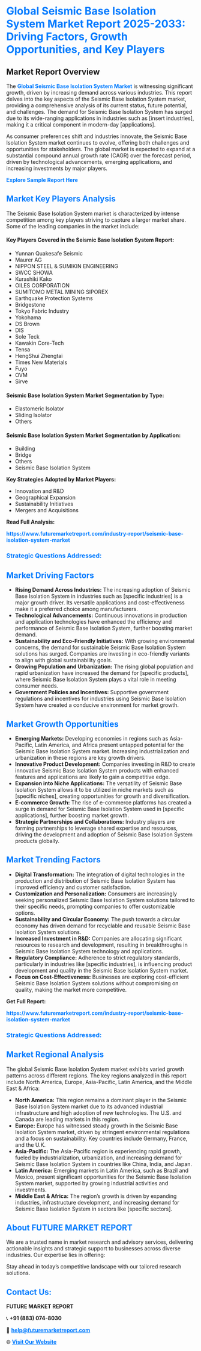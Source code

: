 <h1 style="color: #007BFF;">Global Seismic Base Isolation System Market Report 2025-2033: Driving Factors, Growth Opportunities, and Key Players</h1>

<section id="overview">
<h2>Market Report Overview</h2>
<p>The <a href="https://www.futuremarketreport.com/industry-report/seismic-base-isolation-system-market" style="color: #007BFF; text-decoration: none;"><strong>Global Seismic Base Isolation System Market</strong></a> is witnessing significant growth, driven by increasing demand across various industries. This report delves into the key aspects of the Seismic Base Isolation System market, providing a comprehensive analysis of its current status, future potential, and challenges. The demand for Seismic Base Isolation System has surged due to its wide-ranging applications in industries such as [insert industries], making it a critical component in modern-day [applications].</p>
<p>As consumer preferences shift and industries innovate, the Seismic Base Isolation System market continues to evolve, offering both challenges and opportunities for stakeholders. The global market is expected to expand at a substantial compound annual growth rate (CAGR) over the forecast period, driven by technological advancements, emerging applications, and increasing investments by major players.</p>
</section>

<section id="overview">
<p><a href="https://www.futuremarketreport.com/request-sample/reportId=124321" style="color: #007BFF; text-decoration: none;"><strong>Explore Sample Report Here</strong></a></p>
</section>

<section id="key-players">
<h2 style="color: #007BFF;">Market Key Players Analysis</h2>
<p>The Seismic Base Isolation System market is characterized by intense competition among key players striving to capture a larger market share. Some of the leading companies in the market include:</p>
<h4>Key Players Covered in the Seismic Base Isolation System Report:</h4>
<ul><li>Yunnan Quakesafe Seismic</li><li>Maurer AG</li><li>NIPPON STEEL &amp; SUMIKIN ENGINEERING</li><li>SWCC SHOWA</li><li>Kurashiki Kako</li><li>OILES CORPORATION</li><li>SUMITOMO METAL MINING SIPOREX</li><li>Earthquake Protection Systems</li><li>Bridgestone</li><li>Tokyo Fabric Industry</li><li>Yokohama</li><li>DS Brown</li><li>DIS</li><li>Sole Teck</li><li>Kawakin Core-Tech</li><li>Tensa</li><li>HengShui Zhengtai</li><li>Times New Materials</li><li>Fuyo</li><li>OVM</li><li>Sirve</li></ul>
<h4>Seismic Base Isolation System Market Segmentation by Type:</h4>
<ul><li>Elastomeric Isolator</li><li>Sliding Isolator</li><li>Others</li></ul>

<h4>Seismic Base Isolation System Market Segmentation by Application:</h4>
<ul><li>Building</li><li>Bridge</li><li>Others</li><li>Seismic Base Isolation System</li></ul>
<p><strong>Key Strategies Adopted by Market Players:</strong></p>
<ul>
<li>Innovation and R&D</li>
<li>Geographical Expansion</li>
<li>Sustainability Initiatives</li>
<li>Mergers and Acquisitions</li>
</ul>
</section>

<section>
<p><strong>Read Full Analysis: </strong></p><a href="https://www.futuremarketreport.com/industry-report/seismic-base-isolation-system-market" style="color: #007BFF; text-decoration: none;"><strong>https://www.futuremarketreport.com/industry-report/seismic-base-isolation-system-market</strong></a>
<h3 style="color: #007BFF;">Strategic Questions Addressed:</h3>
</section>

<section id="driving-factors">
<h2 style="color: #007BFF;">Market Driving Factors</h2>
<ul>
<li><strong>Rising Demand Across Industries:</strong> The increasing adoption of Seismic Base Isolation System in industries such as [specific industries] is a major growth driver. Its versatile applications and cost-effectiveness make it a preferred choice among manufacturers.</li>
<li><strong>Technological Advancements:</strong> Continuous innovations in production and application technologies have enhanced the efficiency and performance of Seismic Base Isolation System, further boosting market demand.</li>
<li><strong>Sustainability and Eco-Friendly Initiatives:</strong> With growing environmental concerns, the demand for sustainable Seismic Base Isolation System solutions has surged. Companies are investing in eco-friendly variants to align with global sustainability goals.</li>
<li><strong>Growing Population and Urbanization:</strong> The rising global population and rapid urbanization have increased the demand for [specific products], where Seismic Base Isolation System plays a vital role in meeting consumer needs.</li>
<li><strong>Government Policies and Incentives:</strong> Supportive government regulations and incentives for industries using Seismic Base Isolation System have created a conducive environment for market growth.</li>
</ul>
</section>

<section id="growth-opportunities">
<h2 style="color: #007BFF;">Market Growth Opportunities</h2>
<ul>
<li><strong>Emerging Markets:</strong> Developing economies in regions such as Asia-Pacific, Latin America, and Africa present untapped potential for the Seismic Base Isolation System market. Increasing industrialization and urbanization in these regions are key growth drivers.</li>
<li><strong>Innovative Product Development:</strong> Companies investing in R&D to create innovative Seismic Base Isolation System products with enhanced features and applications are likely to gain a competitive edge.</li>
<li><strong>Expansion into Niche Applications:</strong> The versatility of Seismic Base Isolation System allows it to be utilized in niche markets such as [specific niches], creating opportunities for growth and diversification.</li>
<li><strong>E-commerce Growth:</strong> The rise of e-commerce platforms has created a surge in demand for Seismic Base Isolation System used in [specific applications], further boosting market growth.</li>
<li><strong>Strategic Partnerships and Collaborations:</strong> Industry players are forming partnerships to leverage shared expertise and resources, driving the development and adoption of Seismic Base Isolation System products globally.</li>
</ul>
</section>

<section id="trending-factors">
<h2 style="color: #007BFF;">Market Trending Factors</h2>
<ul>
<li><strong>Digital Transformation:</strong> The integration of digital technologies in the production and distribution of Seismic Base Isolation System has improved efficiency and customer satisfaction.</li>
<li><strong>Customization and Personalization:</strong> Consumers are increasingly seeking personalized Seismic Base Isolation System solutions tailored to their specific needs, prompting companies to offer customizable options.</li>
<li><strong>Sustainability and Circular Economy:</strong> The push towards a circular economy has driven demand for recyclable and reusable Seismic Base Isolation System solutions.</li>
<li><strong>Increased Investment in R&D:</strong> Companies are allocating significant resources to research and development, resulting in breakthroughs in Seismic Base Isolation System technology and applications.</li>
<li><strong>Regulatory Compliance:</strong> Adherence to strict regulatory standards, particularly in industries like [specific industries], is influencing product development and quality in the Seismic Base Isolation System market.</li>
<li><strong>Focus on Cost-Effectiveness:</strong> Businesses are exploring cost-efficient Seismic Base Isolation System solutions without compromising on quality, making the market more competitive.</li>
</ul>
</section>

<section>
<p><strong>Get Full Report: </strong></p><a href="https://www.futuremarketreport.com/industry-report/seismic-base-isolation-system-market" style="color: #007BFF; text-decoration: none;"><strong>https://www.futuremarketreport.com/industry-report/seismic-base-isolation-system-market</strong></a>
<h3 style="color: #007BFF;">Strategic Questions Addressed:</h3>
</section>


<section id="regional-analysis">
<h2 style="color: #007BFF;">Market Regional Analysis</h2>
<p>The global Seismic Base Isolation System market exhibits varied growth patterns across different regions. The key regions analyzed in this report include North America, Europe, Asia-Pacific, Latin America, and the Middle East & Africa:</p>
<ul>
<li><strong>North America:</strong> This region remains a dominant player in the Seismic Base Isolation System market due to its advanced industrial infrastructure and high adoption of new technologies. The U.S. and Canada are leading markets in this region.</li>
<li><strong>Europe:</strong> Europe has witnessed steady growth in the Seismic Base Isolation System market, driven by stringent environmental regulations and a focus on sustainability. Key countries include Germany, France, and the U.K.</li>
<li><strong>Asia-Pacific:</strong> The Asia-Pacific region is experiencing rapid growth, fueled by industrialization, urbanization, and increasing demand for Seismic Base Isolation System in countries like China, India, and Japan.</li>
<li><strong>Latin America:</strong> Emerging markets in Latin America, such as Brazil and Mexico, present significant opportunities for the Seismic Base Isolation System market, supported by growing industrial activities and investments.</li>
<li><strong>Middle East & Africa:</strong> The region’s growth is driven by expanding industries, infrastructure development, and increasing demand for Seismic Base Isolation System in sectors like [specific sectors].</li>
</ul>
</section>

<footer>
<h2 style="color: #007BFF;">About FUTURE MARKET REPORT</h2>
<p>We are a trusted name in market research and advisory services, delivering actionable insights and strategic support to businesses across diverse industries. Our expertise lies in offering:</p>

<p>Stay ahead in today’s competitive landscape with our tailored research solutions.</p>

<h2 style="color: #007BFF;">Contact Us:</h2>
<p><strong>FUTURE MARKET REPORT</strong></p>
<p>📞 <strong>+91 (883) 074-8030</strong></p>
<p>📧 <strong><a href="mailto:help@futuremarketreport.com" style="color: #007BFF;">help@futuremarketreport.com</a></strong></p>
<p>🌐 <strong><a href="https://www.futuremarketreport.com/" style="color: #007BFF;">Visit Our Website</a></strong></p>
</footer>